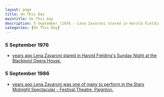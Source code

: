 ```yaml
---
layout: page
title: On This Day
maintitle: On This Day
description: 5 September (1976 - Lena Zavaroni stared in Harold Fielding's Sunday Night at the Blackpool Opera House. 1986 - Lena Zavaroni was one of many to perform in the Stars Midnight Spectacular - Festival Theatre, Paignton.)
categories: [On This Day]
---
```


### 5 September 1976
* [<span id="age1"></span> years ago Lena Zavaroni stared in Harold Fielding's Sunday Night at the Blackpool Opera House.](/theatre/harold%20fielding/blackpool%20opera%20house/1976/09/05/harold-fieldings-sunday-night-at-the-blackpool-opera-house.html)

### 5 September 1986
* [<span id="age2"></span> years ago Lena Zavaroni was one of many to perform in the Stars Midnight Spectacular - Festival Theatre, Paignton.](/theatre/1986/09/05/stars-midnight-spectacular.html)

<!-- Script for calculating number of years ago -->
<script>
var dob = '19760905';
var year = Number(dob.substr(0, 4));
var month = Number(dob.substr(4, 2)) - 1;
var day = Number(dob.substr(6, 2));
var today = new Date();
var age1 = today.getFullYear() - year;
if (today.getMonth() < month || (today.getMonth() == month && today.getDate() < day)) {
age1--;
}
document.getElementById("age1").innerHTML=age1;

var dob = '19860905';
var year = Number(dob.substr(0, 4));
var month = Number(dob.substr(4, 2)) - 1;
var day = Number(dob.substr(6, 2));
var today = new Date();
var age2 = today.getFullYear() - year;
if (today.getMonth() < month || (today.getMonth() == month && today.getDate() < day)) {
age2--;
}
document.getElementById("age2").innerHTML=age2;
</script>

